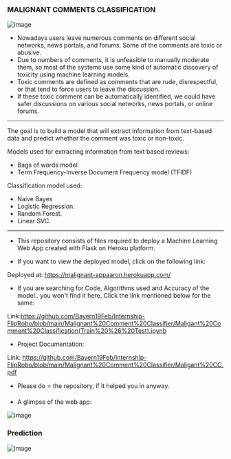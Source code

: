 ### MALIGNANT COMMENTS CLASSIFICATION

![image](https://user-images.githubusercontent.com/65072142/138402261-165084af-bc01-46a0-ad9d-0cfcc4202dec.png)

* Nowadays users leave numerous comments on different social
networks, news portals, and forums. Some of the comments are
toxic or abusive.
* Due to numbers of comments, it is unfeasible to manually
moderate them, so most of the systems use some kind of
automatic discovery of toxicity using machine learning models.
* Toxic comments are defined as comments that are rude,
disrespectful, or that tend to force users to leave the discussion.
* If these toxic comment can be automatically identified, we could
have safer discussions on various social networks, news portals,
or online forums.

---------------------------------------------------------------------------------------------------------------------------------------------------------------------------

The goal is to build a model that will extract information from
text-based data and predict whether the comment was toxic or
non-toxic.

Models used for extracting information from text based reviews:
* Bags of words model
* Term Frequency-Inverse Document Frequency model (TFIDF)

Classification model used:
* Naive Bayes
* Logistic Regression.
* Random Forest.
* Linear SVC.

---------------------------------------------------------------------------------------------------------------------------------------------------------------------------

* This repository consists of files required to deploy a Machine Learning Web App created with Flask on Heroku platform.

* If you want to view the deployed model, click on the following link:

Deployed at: https://malignant-appaaron.herokuapp.com/

* If you are searching for Code, Algorithms used and Accuracy of the model.. you won't find it here. Click the link mentioned below for the same:

Link:https://github.com/Bayern19Feb/Internship-FlipRobo/blob/main/Malignant%20Comment%20Classifier/Maligant%20Comment%20Classification(Train%20%26%20Test).ipynb

* Project Documentation:

Link: https://github.com/Bayern19Feb/Internship-FlipRobo/blob/main/Malignant%20Comment%20Classifier/Maligant%20CC.pdf

* Please do ⭐ the repository, if it helped you in anyway.

* A glimpse of the web app:

![image](https://user-images.githubusercontent.com/65072142/138403349-252ed45d-f6d7-45c9-8a2d-af2750366add.png)

### Prediction

![image](https://user-images.githubusercontent.com/65072142/138403403-5184be0a-7c8e-4a4d-9c0f-da55ada043cf.png)


